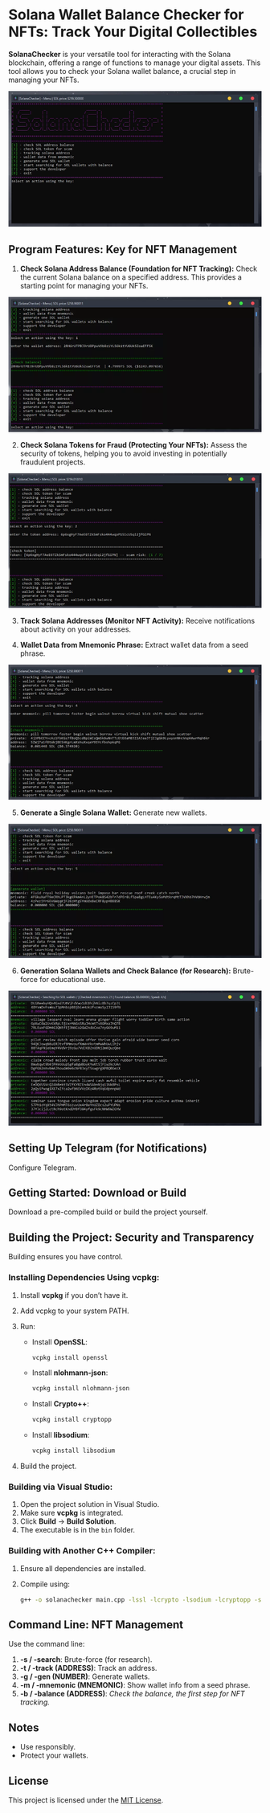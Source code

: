 # Solana Wallet Balance Checker for NFTs: Track Your Digital Collectibles

**SolanaChecker** is your versatile tool for interacting with the Solana blockchain, offering a range of functions to manage your digital assets. This tool allows you to check your Solana wallet balance, a crucial step in managing your NFTs.

<p align="left">
    <img src="/vectors/screenshot.webp" />
</p>

## Program Features: Key for NFT Management

1.  **Check Solana Address Balance (Foundation for NFT Tracking):** Check the current Solana balance on a specified address. This provides a starting point for managing your NFTs.

<p align="left">
    <img src="/vectors/log.webp" />
</p>

2.  **Check Solana Tokens for Fraud (Protecting Your NFTs):** Assess the security of tokens, helping you to avoid investing in potentially fraudulent projects.

<p align="left">
    <img src="/vectors/under.webp" />
</p>

3.  **Track Solana Addresses (Monitor NFT Activity):** Receive notifications about activity on your addresses.

4.  **Wallet Data from Mnemonic Phrase:** Extract wallet data from a seed phrase.

<p align="left">
    <img src="/vectors/init.webp" />
</p>

5.  **Generate a Single Solana Wallet:** Generate new wallets.

<p align="left">
    <img src="/vectors/center.webp" />
</p>

6.  **Generation Solana Wallets and Check Balance (for Research):** Brute-force for educational use.

<p align="left">
    <img src="/vectors/transparent.webp" />
</p>

## Setting Up Telegram (for Notifications)

Configure Telegram.

## Getting Started: Download or Build

Download a pre-compiled build or build the project yourself.

## Building the Project: Security and Transparency

Building ensures you have control.

### Installing Dependencies Using vcpkg:

1.  Install **vcpkg** if you don’t have it.
2.  Add vcpkg to your system PATH.
3.  Run:

    -   Install **OpenSSL**:
        ```bash
        vcpkg install openssl
        ```

    -   Install **nlohmann-json**:
        ```bash
        vcpkg install nlohmann-json
        ```

    -   Install **Crypto++**:
        ```bash
        vcpkg install cryptopp
        ```

    -   Install **libsodium**:
        ```bash
        vcpkg install libsodium
        ```

4.  Build the project.

### Building via Visual Studio:

1.  Open the project solution in Visual Studio.
2.  Make sure **vcpkg** is integrated.
3.  Click **Build** -> **Build Solution**.
4.  The executable is in the `bin` folder.

### Building with Another C++ Compiler:

1.  Ensure all dependencies are installed.
2.  Compile using:

    ```bash
    g++ -o solanachecker main.cpp -lssl -lcrypto -lsodium -lcryptopp -std=c++17
    ```

## Command Line: NFT Management

Use the command line:

1.  **-s / -search**: Brute-force (for research).
2.  **-t / -track (ADDRESS)**: Track an address.
3.  **-g / -gen (NUMBER)**: Generate wallets.
4.  **-m / -mnemonic (MNEMONIC)**: Show wallet info from a seed phrase.
5.  **-b / -balance (ADDRESS)**: *Check the balance, the first step for NFT tracking.*

## Notes

-   Use responsibly.
-   Protect your wallets.

## License

This project is licensed under the [MIT License](/LICENSE).